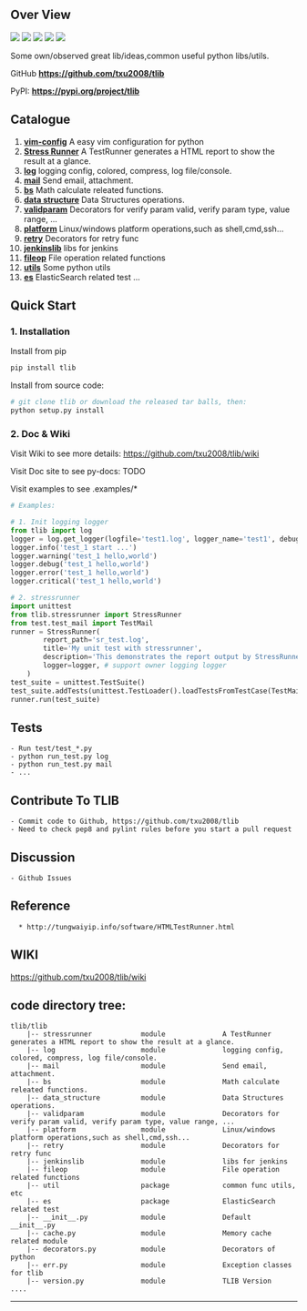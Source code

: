 ## **Over View**
![](https://img.shields.io/badge/Project-TLIB-yellow.svg)
![](https://img.shields.io/badge/Python-2.7-green.svg)
![](https://img.shields.io/badge/Python-3.6-green.svg)
![](https://img.shields.io/badge/Email-tao.xu2008@outlook.com-red.svg)
[![](https://img.shields.io/badge/Blog-https://txu2008.github.io-red.svg)][1]

Some own/observed great lib/ideas,common useful python libs/utils.

GitHub **https://github.com/txu2008/tlib**

PyPI: **https://pypi.org/project/tlib**


## Catalogue
1. [**vim-config**](https://github.com/txu2008/tlib/tree/master/tlib/vim-config) A easy vim configuration for python
2. [**Stress Runner**](https://github.com/txu2008/TLIB/tree/master/tlib/stressrunner) A TestRunner generates a HTML report to show the result at a glance.
3. [**log**](https://github.com/txu2008/TLIB/blob/master/tlib/log) logging config, colored, compress, log file/console.
4. [**mail**](https://github.com/txu2008/TLIB/blob/master/tlib/mail) Send email, attachment.
5. [**bs**](https://github.com/txu2008/TLIB/blob/master/tlib/bs) Math calculate releated functions.
6. [**data structure**](https://github.com/txu2008/TLIB/blob/master/tlib/data_structure) Data Structures operations.
7. [**validparam**](https://github.com/txu2008/tlib/tree/master/tlib/validparam) Decorators for verify param valid, verify param type, value range, ...
8. [**platform**](https://github.com/txu2008/tlib/tree/master/tlib/platform) Linux/windows platform operations,such as shell,cmd,ssh...
9. [**retry**](https://github.com/txu2008/tlib/tree/master/tlib/retry) Decorators for retry func
10. [**jenkinslib**](https://github.com/txu2008/tlib/tree/master/tlib/jenkinslib) libs for jenkins
11. [**fileop**](https://github.com/txu2008/tlib/tree/master/tlib/fileop) File operation related functions
12. [**utils**](https://github.com/txu2008/tlib/tree/master/tlib/utils) Some python utils
13. [**es**](https://github.com/txu2008/tlib/tree/master/tlib/es) ElasticSearch related test
...

## Quick Start
### 1. Installation

Install from pip

```bash
pip install tlib
```

Install from source code:

```bash
# git clone tlib or download the released tar balls, then:
python setup.py install
```

### 2. Doc & Wiki

Visit Wiki to see more details: https://github.com/txu2008/tlib/wiki

Visit Doc site to see py-docs: TODO

Visit examples to see .examples/*

```python
# Examples:

# 1. Init logging logger
from tlib import log
logger = log.get_logger(logfile='test1.log', logger_name='test1', debug=True, reset_logger=True)
logger.info('test_1 start ...')
logger.warning('test_1 hello,world')
logger.debug('test_1 hello,world')
logger.error('test_1 hello,world')
logger.critical('test_1 hello,world')

# 2. stressrunner
import unittest
from tlib.stressrunner import StressRunner
from test.test_mail import TestMail
runner = StressRunner(
        report_path='sr_test.log',
        title='My unit test with stressrunner',
        description='This demonstrates the report output by StressRunner.',
        logger=logger, # support owner logging logger
    )
test_suite = unittest.TestSuite()
test_suite.addTests(unittest.TestLoader().loadTestsFromTestCase(TestMail))
runner.run(test_suite)

```


## Tests
    - Run test/test_*.py
    - python run_test.py log
    - python run_test.py mail
    - ...

## Contribute To TLIB
    - Commit code to Github, https://github.com/txu2008/tlib
    - Need to check pep8 and pylint rules before you start a pull request

## Discussion
    - Github Issues

## Reference
      * http://tungwaiyip.info/software/HTMLTestRunner.html

## WIKI
https://github.com/txu2008/tlib/wiki

## code directory tree:

```text
tlib/tlib
    |-- stressrunner            module              A TestRunner generates a HTML report to show the result at a glance.
    |-- log                     module              logging config, colored, compress, log file/console.    
    |-- mail                    module              Send email, attachment.
    |-- bs                      module              Math calculate releated functions.
    |-- data_structure          module              Data Structures operations.
    |-- validparam              module              Decorators for verify param valid, verify param type, value range, ...
    |-- platform                module              Linux/windows platform operations,such as shell,cmd,ssh...
    |-- retry                   module              Decorators for retry func
    |-- jenkinslib              module              libs for jenkins
    |-- fileop                  module              File operation related functions
    |-- util                    package             common func utils, etc
    |-- es                      package             ElasticSearch related test
    |-- __init__.py             module              Default __init__.py
    |-- cache.py                module              Memory cache related module
    |-- decorators.py           module              Decorators of python
    |-- err.py                  module              Exception classes for tlib
    |-- version.py              module              TLIB Version
....
```

***
[1]: https://txu2008.github.io